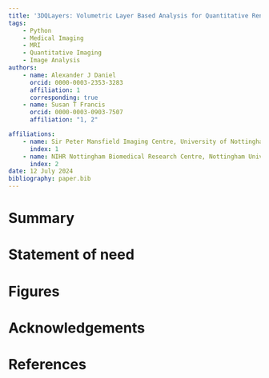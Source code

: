 ```yaml
---
title: '3DQLayers: Volumetric Layer Based Analysis for Quantitative Renal MRI'
tags:
    - Python
    - Medical Imaging
    - MRI
    - Quantitative Imaging
    - Image Analysis
authors:
    - name: Alexander J Daniel
      orcid: 0000-0003-2353-3283
      affiliation: 1
      corresponding: true
    - name: Susan T Francis
      orcid: 0000-0003-0903-7507
      affiliation: "1, 2"

affiliations: 
    - name: Sir Peter Mansfield Imaging Centre, University of Nottingham, Nottingham, United Kingdom
      index: 1
    - name: NIHR Nottingham Biomedical Research Centre, Nottingham University Hospitals NHS Trust and the University of Nottingham, Nottingham, United Kingdom
      index: 2
date: 12 July 2024
bibliography: paper.bib
---
```


# Summary

# Statement of need

# Figures

# Acknowledgements

# References